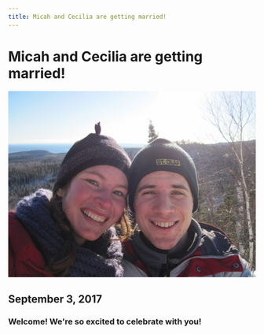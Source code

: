 ```yaml
---
title: Micah and Cecilia are getting married!
---
```


# Micah and Cecilia are getting married!


![](img/slideshow-01.JPG)
<!-- ![alt text](/img/20160902_142317.jpg") -->

## September 3, 2017


### Welcome! We're so excited to celebrate with you!



